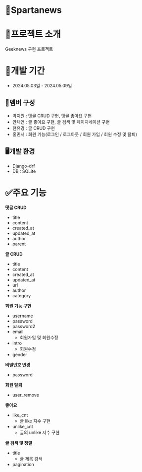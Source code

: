 # 🔡Spartanews

# 📝프로젝트 소개
Geeknews 구현 프로젝트

# 📅개발 기간
* 2024.05.03일 - 2024.05.09일
  
## 👥멤버 구성
*  박지원 : 댓글 CRUD 구현, 댓글 좋아요 구현
*  안채연 : 글 좋아요 구현, 글 검색 및 페이지네이션 구현
*  현유경 : 글 CRUD 구현
*  홍민서 : 회원 기능(로그인 / 로그아웃 / 회원 가입 / 회원 수정 및 탈퇴)
  
## 🖥️개발 환경
* Django-drf
* DB : SQLite

# ✅주요 기능
**댓글 CRUD**  
  - title 
  - content
  - created_at
  - updated_at
  - author
  - parent

**글 CRUD**  
  - title
  - content
  - created_at
  - updated_at
  - url
  - author
  - category

**회원 기능 구현**  
  - username
  - password
  - password2
  - email
    - 회원가입 및 회원수정
  - intro
    - 회원수정
  - gender

**비밀번호 변경**  
  - password

**회원 탈퇴**
  - user_remove

**좋아요**  
  - like_cnt
    - 글 like 지수 구현
  - unlike_cnt
    - 글의 unlike 지수 구현

**글 검색 및 정렬**
  - title
    - 글 제목 검색
  - pagination

    

    

